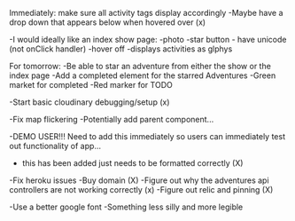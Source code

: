 Immediately: make sure all activity tags display accordingly
  -Maybe have a drop down that appears below when hovered over (x)

-I would ideally like an index show page:
  -photo
  -star button
    - have unicode (not onClick handler)
  -hover off
      -displays activities as glphys


For tomorrow:
  -Be able to star an adventure from either the show or the index page
  -Add a completed element for the starred Adventures
    -Green market for completed
    -Red marker for TODO

  -Start basic cloudinary debugging/setup (x)

-Fix map flickering
  -Potentially add parent component...

-DEMO USER!!! Need to add this immediately so users can
immediately test out functionality of app...
  - this has been added just needs to be formatted correctly (X)

-Fix heroku issues
  -Buy domain (X)
  -Figure out why the adventures api controllers are not working correctly (x)
  -Figure out relic and pinning (X)

-Use a better google font
  -Something less silly and more legible
